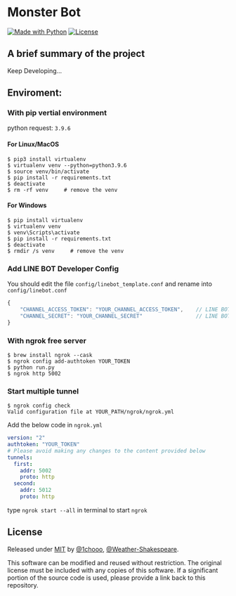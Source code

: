 # Monster Bot

[![Made with Python](https://img.shields.io/badge/Python=3.9-blue?logo=python&logoColor=white)](https://python.org "Go to Python homepage")
[![License](https://img.shields.io/badge/License-MIT-blue)](./LICENSE "Go to license section")

A brief summary of the project
---

Keep Developing...

Enviroment: 
---

### With pip vertial environment
python request: `3.9.6`

#### For **Linux/MacOS**
```shell
$ pip3 install virtualenv
$ virtualenv venv --python=python3.9.6
$ source venv/bin/activate
$ pip install -r requirements.txt
$ deactivate
$ rm -rf venv     # remove the venv
```

#### For **Windows**
```shell
$ pip install virtualenv
$ virtualenv venv
$ venv\Scripts\activate
$ pip install -r requirements.txt
$ deactivate
$ rmdir /s venv     # remove the venv
```

### Add LINE BOT Developer Config

You should edit the file `config/linebot_template.conf` and rename into `config/linebot.conf`
```js
{
    "CHANNEL_ACCESS_TOKEN": "YOUR_CHANNEL_ACCESS_TOKEN",    // LINE BOT API
    "CHANNEL_SECRET": "YOUR_CHANNEL_SECRET"                 // LINE BOT Handler
}
```


### With ngrok free server
```SHELL
$ brew install ngrok --cask
$ ngrok config add-authtoken YOUR_TOKEN
$ python run.py
$ ngrok http 5002
```

### Start multiple tunnel

```shell
$ ngrok config check
Valid configuration file at YOUR_PATH/ngrok/ngrok.yml
```

Add the below code in `ngrok.yml`

```yml
version: "2"
authtoken: "YOUR_TOKEN"
# Please avoid making any changes to the content provided below
tunnels:
  first:
    addr: 5002
    proto: http    
  second:
    addr: 5012
    proto: http
```

type `ngrok start --all` in terminal to start `ngrok`

License
---
Released under [MIT](./LICENSE) by [@1chooo](https://github.com/1chooo), [@Weather-Shakespeare](https://github.com/Weather-Shakespeare).

This software can be modified and reused without restriction.
The original license must be included with any copies of this software.
If a significant portion of the source code is used, please provide a link back to this repository.